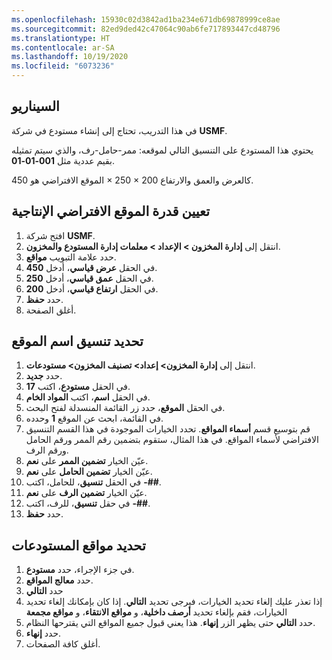 ```yaml
---
ms.openlocfilehash: 15930c02d3842ad1ba234e671db69878999ce8ae
ms.sourcegitcommit: 82ed9ded42c47064c90ab6fe717893447cd48796
ms.translationtype: HT
ms.contentlocale: ar-SA
ms.lasthandoff: 10/19/2020
ms.locfileid: "6073236"
---
```

## <a name="scenario"></a>السيناريو

في هذا التدريب، تحتاج إلى إنشاء مستودع في شركة **USMF**. 

يحتوي هذا المستودع على التنسيق التالي لموقعه: ممر-حامل-رف، والذي سيتم تمثيله بقيم عددية مثل **001-01-01**. 

الموقع الافتراضي هو 450‎ × 250 × 200 كالعرض والعمق والارتفاع. 

## <a name="set-the-default-location-capacity"></a>تعيين قدرة الموقع الافتراضي الإنتاجية 

1.  افتح شركة **USMF**.
2.  انتقل إلى **إدارة المخزون > الإعداد > معلمات إدارة المستودع والمخزون**.
3.  حدد علامة التبويب **مواقع**.
4.  في الحقل **عرض قياسي**، أدخل **450**.
5.  في الحقل **عمق قياسي**، أدخل **250**.
6.  في الحقل **ارتفاع قياسي**، أدخل **200**.
7.  حدد **حفظ**.
8.  أغلق الصفحة.

## <a name="define-the-location-name-format"></a>تحديد تنسيق اسم الموقع 

1.  انتقل إلى **إدارة المخزون> إعداد> تصنيف المخزون> مستودعات**.
2.  حدد **جديد**.
3.  في الحقل **مستودع**، اكتب **17**.
4.  في الحقل **اسم**، اكتب **المواد الخام**.
5.  في الحقل **الموقع**، حدد زر القائمة المنسدلة لفتح البحث.
6.  في القائمة، ابحث عن الموقع **1** وحدده.
7.  قم بتوسيع قسم **أسماء المواقع**. تحدد الخيارات الموجودة في هذا القسم التنسيق الافتراضي لأسماء المواقع. في هذا المثال، ستقوم بتضمين رقم الممر ورقم الحامل ورقم الرف.
8.  عيّن الخيار **تضمين الممر** على **نعم**.
9.  عيّن الخيار **تضمين الحامل** على **نعم**.
10. في الحقل **تنسيق**، للحامل، اكتب **-##**.
11. عيّن الخيار **تضمين الرف** على **نعم**.
12. في حقل **تنسيق**، للرف، اكتب **-##**.
13. حدد **حفظ**.

## <a name="define-warehouse-locations"></a>تحديد مواقع المستودعات ##

1.  في جزء الإجراء، حدد **مستودع**.
2.  حدد **معالج المواقع**.
3.  حدد **التالي**
4.  إذا تعذر عليك إلغاء تحديد الخيارات، فيرجى تحديد **التالي**. إذا كان بإمكانك إلغاء تحديد الخيارات، فقم بإلغاء تحديد **أرصف داخلية**، و **مواقع الانتقاء**، و **مواقع مجمعة** 
6.  حدد **التالي** حتى يظهر الزر **إنهاء**. هذا يعني قبول جميع المواقع التي يقترحها النظام. 
14. حدد **إنهاء**.
15. أغلق كافة الصفحات.

 


